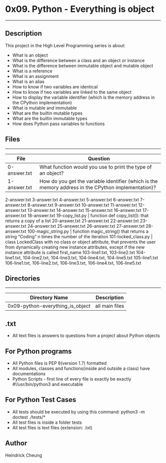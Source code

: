 # 0x09. Python - Everything is object
---
## Description

This project in the High Level Programming series is about:
* What is an object
* What is the difference between a class and an object or instance
* What is the difference between immutable object and mutable object
* What is a reference
* What is an assignment
* What is an alias
* How to know if two variables are identical
* How to know if two variables are linked to the same object
* How to display the variable identifier (which is the memory address in the CPython implementation)
* What is mutable and immutable
* What are the builtin mutable types
* What are the builtin immutable types
* How does Python pass variables to functions

## Files
---
File|Question
---|---
0-answer.txt | What function would you use to print the type of an object?
1-answer.txt | How do you get the variable identifier (which is the memory address in the CPython implementation)?
2-answer.txt
3-answer.txt
4-answer.txt
5-answer.txt
6-answer.txt
7-answer.txt
8-answer.txt
9-answer.txt
10-answer.txt
11-answer.txt
12-answer.txt
13-answer.txt
14-answer.txt
15-answer.txt
16-answer.txt
17-answer.txt
18-answer.txt
19-copy_list.py | function def copy_list(l): that returns a copy of a list
20-answer.txt
21-answer.txt
22-answer.txt
23-answer.txt
24-answer.txt
25-answer.txt
26-answer.txt
27-answer.txt
28-answer.txt
100-magic_string.py | function magic_string() that returns a string “Coding” n times the number of the iteration 
101-locked_class.py | class LockedClass with no class or object attribute, that prevents the user from dynamically creating new instance attributes, except if the new instance attribute is called first_name
103-line1.txt, 103-line2.txt
104-line1.txt, 104-line2.txt, 104-line3.txt, 104-line4.txt, 104-line5.txt
105-line1.txt
106-line1.txt, 106-line2.txt, 106-line3.txt, 106-line4.txt, 106-line5.txt

## Directories
---
Directory Name | Description
---|---
0x09-python-everything_is_object | all main files

## .txt
* All text files is answers to questions from a project about Python objects

## For Python programs
* All Python files is PEP 8(version 1.7) formatted
* All modules, classes and functions(inside and outside a class) have documentations
* Python Scripts - first line of every file is exactly be exactly #!/usr/bin/python3 and executable

## For Python Test Cases
* All tests should be executed by using this command: python3 -m doctest ./tests/*
* All test files is inside a folder tests
* All test files is text files (extension: .txt)

## Author
Heindrick Cheung